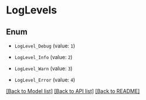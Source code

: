 # LogLevels


## Enum

* `LogLevel_Debug` (value: `1`)

* `LogLevel_Info` (value: `2`)

* `LogLevel_Warn` (value: `3`)

* `LogLevel_Error` (value: `4`)

[[Back to Model list]](../README.md#documentation-for-models) [[Back to API list]](../README.md#documentation-for-api-endpoints) [[Back to README]](../README.md)


